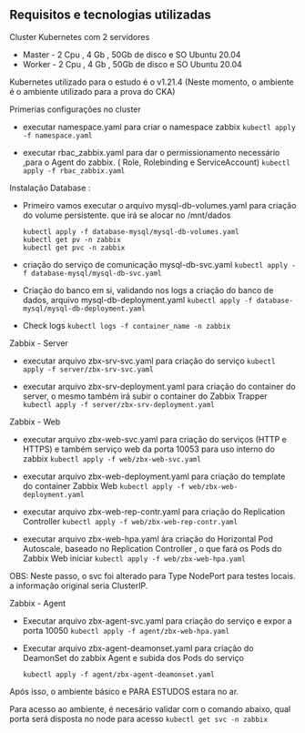 ##  Requisitos e tecnologias utilizadas

Cluster Kubernetes com 2 servidores
- Master - 2 Cpu , 4 Gb , 50Gb de disco e SO Ubuntu 20.04
- Worker - 2 Cpu , 4 Gb , 50Gb de disco e SO Ubuntu 20.04

Kubernetes utilizado para o estudo é o v1.21.4 (Neste momento, o ambiente é o ambiente utilizado para a prova do CKA)

Primerias configurações no cluster

- executar namespace.yaml para criar o namespace zabbix
    ```kubectl apply -f namespace.yaml```

- executar rbac_zabbix.yaml  para dar o permissionamento necessário ,para o Agent do zabbix. ( Role, Rolebinding e ServiceAccount)
    ```kubectl apply -f rbac_zabbix.yaml```


Instalação Database :

- Primeiro vamos executar o arquivo mysql-db-volumes.yaml para criação do volume persistente. que irá se alocar no /mnt/dados
	```
    kubectl apply -f database-mysql/mysql-db-volumes.yaml
	kubectl get pv -n zabbix
	kubectl get pvc -n zabbix
    ```

- criação do serviço de comunicação mysql-db-svc.yaml 
	```kubectl apply -f database-mysql/mysql-db-svc.yaml```

- Criação do banco em si, validando nos logs a criação do banco de dados, arquivo mysql-db-deployment.yaml 
	```kubectl apply -f database-mysql/mysql-db-deployment.yaml```

- Check logs
	```kubectl logs -f container_name -n zabbix```

Zabbix - Server 

- executar arquivo zbx-srv-svc.yaml para criação do serviço
	```kubectl apply -f server/zbx-srv-svc.yaml```

- executar arquivo zbx-srv-deployment.yaml para criação do container do server, o mesmo também irá subir o container do Zabbix Trapper
	```kubectl apply -f server/zbx-srv-deployment.yaml```

Zabbix - Web

- executar arquivo zbx-web-svc.yaml para criação do serviços (HTTP e HTTPS) e também serviço web da porta 10053 para uso interno do zabbix 
	```kubectl apply -f web/zbx-web-svc.yaml```
	
- executar arquivo zbx-web-deployment.yaml para criação do template do container Zabbix Web
	```kubectl apply -f web/zbx-web-deployment.yaml```
	
- executar arquivo zbx-web-rep-contr.yaml para criação do Replication Controller 
	```kubectl apply -f web/zbx-web-rep-contr.yaml```
	
- executar arquivo zbx-web-hpa.yaml ára criação do Horizontal Pod Autoscale, baseado no Replication Controller , o que fará os Pods do Zabbix Web iniciar
	```kubectl apply -f web/zbx-web-hpa.yaml```

OBS: Neste passo, o svc foi alterado para Type NodePort para testes locais. a informação original seria ClusterIP.

Zabbix - Agent 

- Executar arquivo zbx-agent-svc.yaml para criação do serviço e expor a porta 10050
	```kubectl apply -f agent/zbx-web-hpa.yaml```

- Executar arquivo zbx-agent-deamonset.yaml para criação do DeamonSet do zabbix Agent e subida dos Pods do serviço

	```kubectl apply -f agent/zbx-agent-deamonset.yaml```


Após isso, o ambiente básico e PARA ESTUDOS estara no ar.

Para acesso ao ambiente, é necesário validar com o comando abaixo, qual porta será disposta no node para acesso
    ```kubectl get svc -n zabbix```